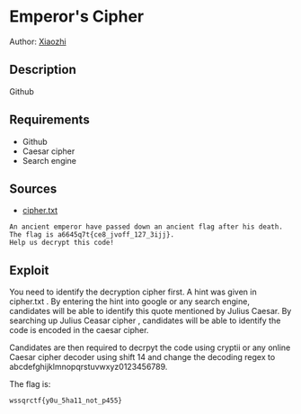 # Emperor's Cipher
Author: [Xiaozhi](https://github.com/xiaoxiao69)

## Description

Github 

## Requirements
- Github
- Caesar cipher
- Search engine


## Sources

- [cipher.txt](https://github.com/ChanTingHui/wssqrctf/blob/main/crypto/Emperor's%20Cipher/bin/cipher.txt)

```
An ancient emperor have passed down an ancient flag after his death. The flag is a6645q7t{ce8_jvoff_127_3ijj}.
Help us decrypt this code!
```

## Exploit

You need to identify the decryption cipher first. A hint was given in cipher.txt . By entering the hint into google or any search engine, candidates will be able to identify 
this quote mentioned by Julius Caesar. By searching up Julius Ceasar cipher , candidates will be able to identify the code is encoded in the caesar cipher.

Candidates are then required to decrpyt the code using cryptii or any online Caesar cipher decoder using shift 14 and change the decoding regex 
to abcdefghijklmnopqrstuvwxyz0123456789.


The flag is:

```
wssqrctf{y0u_5ha11_not_p455}
```
